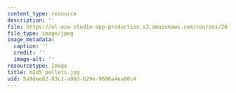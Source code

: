 ```yaml
---
content_type: resource
description: ''
file: https://ol-ocw-studio-app-production.s3.amazonaws.com/courses/20-109-laboratory-fundamentals-in-biological-engineering-spring-2010/5a9dee8283c1a98db29e9606a4ea08c4_m2d5_pellets.jpg
file_type: image/jpeg
image_metadata:
  caption: ''
  credit: ''
  image-alt: ''
resourcetype: Image
title: m2d5_pellets.jpg
uid: 5a9dee82-83c1-a98d-b29e-9606a4ea08c4
---
```

